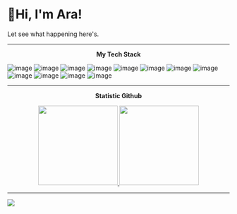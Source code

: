 # 🚩Hi, I'm Ara! 

Let see what happening here's.

<!---
araanv/araanv is a ✨ special ✨ repository because its `README.md` (this file) appears on your GitHub profile.
You can click the Preview link to take a look at your changes.
--->
---
<p align="center"><b>My Tech Stack</b></p>

![image](https://img.shields.io/badge/PHP-777BB4?style=for-the-badge&logo=php&logoColor=white)
![image](https://img.shields.io/badge/Codeigniter-EF4223?style=for-the-badge&logo=codeigniter&logoColor=white)
![image](https://img.shields.io/badge/Bootstrap-05122A?style=for-the-badge&logo=bootstrap&logoColor=563D7C)
![image](https://img.shields.io/badge/JavaScript-323330?style=for-the-badge&logo=javascript&logoColor=F7DF1E) 
![image](https://img.shields.io/badge/HTML5-E34F26?style=for-the-badge&logo=html5&logoColor=white) 
![image](https://img.shields.io/badge/CSS3-1572B6?style=for-the-badge&logo=css3&logoColor=white) 
![image](https://img.shields.io/badge/Java-323330?style=for-the-badge&logo=java&logoColor=F7DF1E) 
![image](https://img.shields.io/badge/Android-3DDC84?style=for-the-badge&logo=android&logoColor=white) 
![image](https://img.shields.io/badge/MySQL-005C84?style=for-the-badge&logo=mysql&logoColor=white)
![image](https://img.shields.io/badge/SQLite-005C84?style=for-the-badge&logo=sqlite&logoColor=white)
![image](https://img.shields.io/badge/VisualStudioCode-005C84?style=for-the-badge&logo=visualstudiocode&logoColor=white)
![image](https://img.shields.io/badge/AndroidStudio-3DDC84?style=for-the-badge&logo=androidstudio&logoColor=white) 

---

<p align="center"><b>Statistic Github</b></p>
<div align="center">
<a href="https://github.com/aranv160-20">
  <img height="180em" src="https://github-readme-stats-eight-theta.vercel.app/api?username=aranv160-20&theme=algolia&include_all_commits=true&count_private=true"/>
  <img height="180em" src="https://github-readme-stats-eight-theta.vercel.app/api/top-langs/?username=aranv160-20&theme=algolia&layout=compact&langs_count=6"/>
</a>
</div>

---

![](https://komarev.com/ghpvc/?username=aranv160-20&color=red&style=flat)

